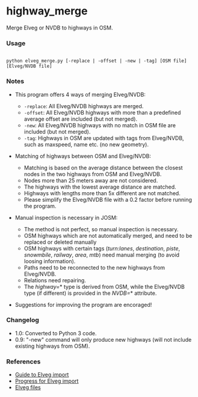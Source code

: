 # highway_merge
Merge Elveg or NVDB to highways in OSM.

### Usage

<code>
python elveg_merge.py [-replace | -offset | -new | -tag] [OSM file] [Elveg/NVDB file]
</code>

### Notes

* This program offers 4 ways of merging Elveg/NVDB:
  * <code>-replace</code>: All Elveg/NVDB highways are merged.
  * <code>-offset</code>: All Elveg/NVDB highways with more than a predefined average offset are included (but not merged).
  * <code>-new</code>: All Elveg/NVDB highways with no match in OSM file are included (but not merged).
  * <code>-tag</code>: Highways in OSM are updated with tags from Elveg/NVDB, such as maxspeed, name etc. (no new geometry).

* Matching of highways between OSM and Elveg/NVDB:
  * Matching is based on the average distance between the closest nodes in the two highways from OSM and Elveg/NVDB.
  * Nodes more than 25 meters away are not considered.
  * The highways with the lowest average distance are matched.
  * Highways with lengths more than 5x different are not matched.
  * Please simplify the Elveg/NVDB file with a 0.2 factor before running the program.
  
* Manual inspection is necessary in JOSM:
  * The method is not perfect, so manual inspection is necessary.
  * OSM highways which are not automatically merged, and need to be replaced or deleted manually
  * OSM highways with certain tags (*turn:lanes*, *destination*, *piste*, *snowmbile*, *railway*, *area*, *mtb*) need manual merging (to avoid loosing information).
  * Paths need to be reconnected to the new highways from Elveg/NVDB.
  * Relations need repairing.
  * The *highway=** type is derived from OSM, while the Elveg/NVDB type (if different) is provided in the *NVDB=** attribute.
  
* Suggestions for improving the program are encoraged!

### Changelog

* 1.0: Converted to Python 3 code.
* 0.9: "-new" command will only produce new highways (will not include existing highways from OSM).

### References

* [Guide to Elveg import](https://wiki.openstreetmap.org/wiki/No:Veileder_Elveg-import)
* [Progress for Elveg import](https://wiki.openstreetmap.org/wiki/Import/Catalogue/Road_import_(Norway)/Progress)
* [Elveg files](https://drive.google.com/drive/folders/0BwxPkSBawddGN0hUeUZtLUctUW8)
